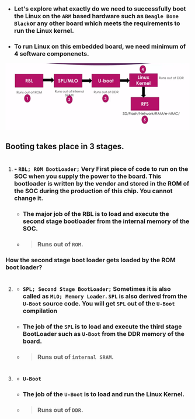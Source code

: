 - ### Let's explore what exactly do we need to successfully boot the Linux on the ```ARM``` based hardware such as ```Beagle Bone Black```or any other board which meets the requirements to run the Linux kernel.

- ### To run Linux on this embedded board, we need minimum of 4 software componenets.

![](./Pics/linux_booting_process_01.png)


## Booting takes place in 3 stages.
#
1) ### - ```RBL; ROM BootLoader;``` Very First piece of code to run on the SOC when you supply the power to the board. This bootloader is written by the vendor and stored in the ROM of the SOC during the production of this chip. You cannot change it.

    - ### The major job of the RBL is to load and execute the second stage bootloader from the internal memory of the SOC. 

    - > ### Runs out of ```ROM```.

### How the second stage boot loader gets loaded by the ROM boot loader?


#
2) - ### ```SPL; Second Stage BootLoader;``` Sometimes it is also called as ```MLO; Memory Loader```. ```SPL``` is also derived from the ```U-Boot``` source code. You will get ```SPL``` out of the ```U-Boot``` compilation

    - ### The job of the ```SPL``` is to load and execute the third stage BootLoader such as ```U-Boot``` from the DDR memory of the board.

    - > ### Runs out of ```internal SRAM```.

#

3) - ### ```U-Boot```

    - ### The job of the ```U-Boot``` is to load and run the Linux Kernel.

    - > ### Runs out of ```DDR```.

#

